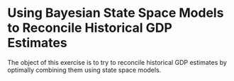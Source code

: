 # Using Bayesian State Space Models to Reconcile Historical GDP Estimates

The object of this exercise is to try to reconcile historical GDP 
estimates by optimally combining them using state space models.
